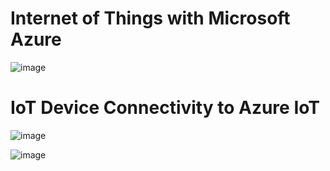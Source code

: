 
<h1>Internet of Things with Microsoft Azure</h1>


![image](https://github.com/romankiss/R-IoT/assets/30365471/a008a852-cc98-450a-8ddc-be3af4d6a7d9)


<h1>IoT Device Connectivity to Azure IoT</h1>

![image](https://github.com/romankiss/R-IoT/assets/30365471/70e0096b-2084-492f-bf3f-e60df24600b1)

![image](https://github.com/romankiss/R-IoT/assets/30365471/6ad1d1d6-8c5a-4a75-b126-49a68c996226)



